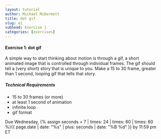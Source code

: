 ```yaml
---
layout: tutorial
author: Michael McDermott
title: dot gif
slug: e1
subhead: Exercise 1
categories: [exercises]
---
```

#### Exercise 1: dot gif

A simple way to start thinking about motion is through a gif, a short animated image that is controlled through individual frames. The gif should tell a (very short) story that is unique to you. Make a 15 to 30 frame, greater than 1 second, looping gif that tells that story.

##### Technical Requirements

* 15 to 30 frames (or more)
* at least 1 second of animation
* infinite loop
* gif format

<span class="due">Due Wednesday, {% assign seconds = 7 | times: 24 | times: 60 | times: 60 %}{{ page.date | date: "%s" | plus: seconds | date: "%B %d" }} by 11:59 pm ET</span>
